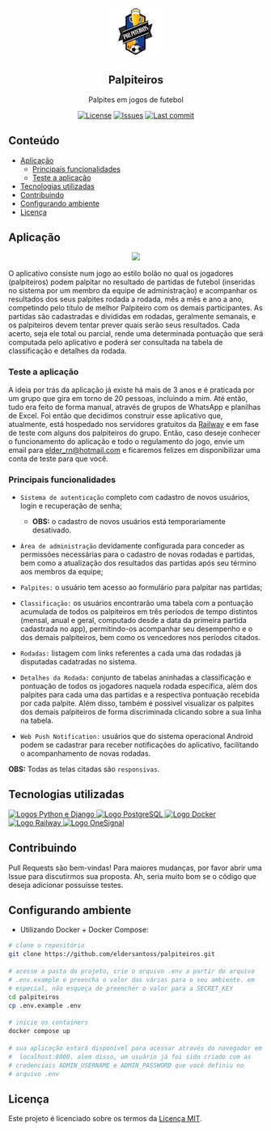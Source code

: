 <div align="center">
<img src="core\static\core\img\palpiteiros.png" width="100px">
<h2>Palpiteiros</h2>
<p>Palpites em jogos de futebol</p>

[![License](https://img.shields.io/github/license/eldersantoss/palpiteiros)](https://github.com/eldersantoss/palpiteiros/blob/main/LICENSE)
[![Issues](https://img.shields.io/github/issues/eldersantoss/palpiteiros)](https://github.com/eldersantoss/palpiteiros/issues)
[![Last commit](https://img.shields.io/github/last-commit/eldersantoss/palpiteiros)](https://github.com/eldersantoss/palpiteiros/commits/main)
</div>

## **Conteúdo**

* [Aplicação](#aplicação)
  * [Principais funcionalidades](#principais-funcionalidades)
  * [Teste a aplicação](#teste-a-aplicação)
* [Tecnologias utilizadas](#tecnologias-utilizadas)
* [Contribuindo](#contribuindo)
* [Configurando ambiente](#configurando-ambiente)
* [Licença](#licença)

## **Aplicação**

<div align="center"><img src="docs\animacao.gif" width="250"></div>

O aplicativo consiste num jogo ao estilo bolão no qual os jogadores
(palpiteiros) podem palpitar no resultado de partidas de futebol
(inseridas no sistema por um membro da equipe de administração) e
acompanhar os resultados dos seus palpites rodada a rodada, mês a mês
e ano a ano, competindo pelo título de melhor Palpiteiro com os demais
participantes. As partidas são cadastradas e divididas em rodadas,
geralmente semanais, e os palpiteiros devem tentar prever quais serão
seus resultados. Cada acerto, seja ele total ou parcial, rende uma
determinada pontuação que será computada pelo aplicativo e poderá ser
consultada na tabela de classificação e detalhes da rodada.

### **Teste a aplicação**

A ideia por trás da aplicação já existe há mais de 3 anos e é praticada
por um grupo que gira em torno de 20 pessoas, incluindo a mim. Até
então, tudo era feito de forma manual, através de grupos de WhatsApp e
planilhas de Excel. Foi então que decidimos construir esse aplicativo
que, atualmente, está hospedado nos servidores gratuitos da
[Railway](https://railway.app/) e em fase de teste com alguns dos
palpiteiros do grupo. Então, caso deseje conhecer o funcionamento do
aplicação e todo o regulamento do jogo, envie um email para
elder_rn@hotmail.com e ficaremos felizes em disponibilizar uma conta de
teste para que você.

### **Principais funcionalidades**

* `Sistema de autenticação` completo com cadastro de novos usuários,
login e recuperação de senha;

  * **OBS:** o cadastro de novos usuários está temporariamente
  desativado.

* `Área de administração` devidamente configurada para conceder as
permissões necessárias para o cadastro de novas rodadas e partidas,
bem como a atualização dos resultados das partidas após seu término
aos membros da equipe;

* `Palpites:` o usuário tem acesso ao formulário para palpitar nas
partidas;

* `Classificação:` os usuários encontrarão uma tabela com a pontuação
acumulada de todos os palpiteiros em três períodos de tempo distintos
(mensal, anual e geral, computado desde a data da primeira partida
cadastrada no app), permitindo-os acompanhar seu desempenho e o dos
demais palpiteiros, bem como os vencedores nos períodos citados.

* `Rodadas:` listagem com links referentes a cada uma das rodadas já
disputadas cadatradas no sistema.

* `Detalhes da Rodada:` conjunto de tabelas aninhadas a classificação
e pontuação de todos os jogadores naquela rodada específica, além dos
palpites para cada uma das partidas e a respectiva pontuação recebida
por cada palpite. Além disso, também é possível visualizar os palpites
dos demais palpiteiros de forma discriminada clicando sobre a sua linha
na tabela.

* `Web Push Notification:` usuários que do sistema operacional Android
podem se cadastrar para receber notificações do aplicativo, facilitando
o acompanhamento de novas rodadas.

**OBS:** Todas as telas citadas são `responsivas`.

## **Tecnologias utilizadas**

<a href="https://www.djangoproject.com/">
    <img src="https://icon-library.com/images/django-icon/django-icon-0.jpg" alt="Logos Python e Django" width=75px>
</a>
<a href="https://www.postgresql.org/">
    <img src="https://www.postgresql.org/media/img/about/press/elephant.png" alt="Logo PostgreSQL" width=75px>
</a>
<a href="https://www.docker.com/">
    <img src="https://docs.docker.com/assets/images/docker-icon.svg" alt="Logo Docker" width=75px>
</a>
<a href="https://railway.app/">
    <img src="https://railway.app/brand/logo-light.svg" alt="Logo Railway" width=75px>
</a>
<a href="https://onesignal.com/">
    <img src="https://yt3.googleusercontent.com/ytc/AL5GRJWWfcQqiORg8aP-KqYCD_ttCMw7loNXTDLQjayF=s900-c-k-c0x00ffffff-no-rj" alt="Logo OneSignal" width=75px>
</a>

## **Contribuindo**

Pull Requests são bem-vindas! Para maiores mudanças, por favor abrir uma Issue para discutirmos sua proposta. Ah, seria muito bom se o código que deseja adicionar possuísse testes.

## **Configurando ambiente**

* Utilizando Docker + Docker Compose:

```bash
# clone o repositório
git clone https://github.com/eldersantoss/palpiteiros.git

# acesse a pasta do projeto, crie o arquivo .env a partir do arquivo
# .env.example e preencha o valor das várias para o seu ambiente. em
# especial, não esqueça de preencher o valor para a SECRET_KEY
cd palpiteiros
cp .env.example .env

# inicie os containers
docker compose up

# sua aplicação estará disponível para acessar através do navegador em
#  localhost:8000. alem disso, um usuário já foi sido criado com as
# credenciais ADMIN_USERNAME e ADMIN_PASSWORD que você definiu no
# arquivo .env
```

## **Licença**

Este projeto é licenciado sobre os termos da [Licença MIT](https://github.com/eldersantoss/palpiteiros/blob/main/LICENSE).
